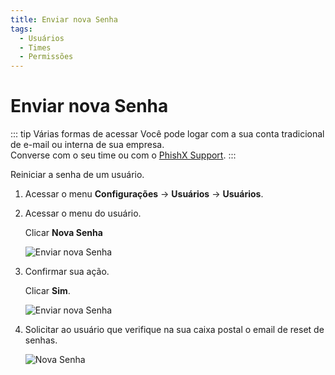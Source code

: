 ```yaml
---
title: Enviar nova Senha
tags:
  - Usuários
  - Times
  - Permissões
---
```

# Enviar nova Senha

::: tip Várias formas de acessar
Você pode logar com a sua conta tradicional de e-mail ou interna de sua empresa.<br>
Converse com o seu time ou com o [PhishX Support](mailto:support@phishx.io).
:::

Reiniciar a senha de um usuário.

1. Acessar o menu **Configurações** -> **Usuários** -> **Usuários**.

2. Acessar o menu do usuário.

   Clicar **Nova Senha**

   ![Enviar nova Senha](https://cdn.phishx.io/phishx-docs/images/phishx_users_password_01.webp)

3. Confirmar sua ação.

   Clicar **Sim**.

   ![Enviar nova Senha](https://cdn.phishx.io/phishx-docs/images/phishx_users_password_02.webp)

4. Solicitar ao usuário que verifique na sua caixa postal o email de reset de senhas.

   ![Nova Senha](https://cdn.phishx.io/phishx-docs/images/phishx_login_reset_02.webp)
